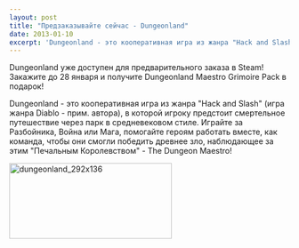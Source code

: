 ```yaml
---
layout: post
title: "Предзаказывайте сейчас - Dungeonland"
date: 2013-01-10
excerpt: 'Dungeonland - это кооперативная игра из жанра "Hack and Slash", в которой игроку предстоит смертельное путешествие через парк в средневековом стиле. Помогайте героям работать вместе, как команда, чтобы они смогли победить древнее зло, наблюдающее за этим "Печальным Королевством"!'
---
```


Dungeonland уже доступен для предварительного заказа в Steam! Закажите до 28 января и получите Dungeonland Maestro Grimoire Pack в подарок!

Dungeonland - это кооперативная игра из жанра "Hack and Slash" (игра жанра Diablo - прим. автора), в которой игроку предстоит смертельное путешествие через парк в средневековом стиле. Играйте за Разбойника, Война или Мага, помогайте героям работать вместе, как команда, чтобы они смогли победить древнее зло, наблюдающее за этим "Печальным Королевством" - The Dungeon Maestro!

<a href="http://store.steampowered.com/app/218130/" target="_blank"><img class="alignnone size-full wp-image-467" alt="dungeonland_292x136" src="http://gamersoul.ru/wp-content/uploads/2013/01/dungeonland_292x136.jpg" width="292" height="136" /></a>

&nbsp;